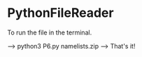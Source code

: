 # PythonFileReader
To run the file in the terminal. 

--> python3 P6.py namelists.zip 
--> That's it!